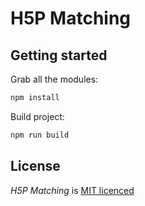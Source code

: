 # H5P Matching

## Getting started

Grab all the modules:

```bash
npm install
```

Build project:

```bash
npm run build
```

## License

*H5P Matching* is [MIT licenced](LICENCE.md)
